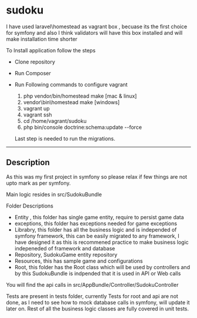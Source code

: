 sudoku
======

I have used laravel\homestead as vagrant box , becuase its the first choice for symfony and also I think validators will have this box installed and will make installation time shorter

To Install application follow the steps

- Clone repository
- Run Composer
- Run Following commands to configure vagrant
    1. php vendor/bin/homestead make [mac & linux]
    2. vendor\\bin\\homestead make [windows]
    3. vagrant up
    4. vagrant ssh
    5. cd  /home/vagrant/sudoku
    6. php bin/console doctrine:schema:update --force 
    
    Last step is needed to run the migrations.
    
    
 -------------------------------
    
Description
-
As this was my first project in symfony so please relax if few things are not upto mark as per symfony.

Main logic resides in src/SudokuBundle

Folder Descriptions

- Entity , this folder has single game entity, require to persist game data
- exceptions, this folder has exceptions needed for game exceptions
- Librabry, this folder has all the business logic and is independed of symfony framework, this can be easily migrated to any framework, I have designed it as this is recommened practice to make business logic indepeneded of framework and database
- Repository, SudokuGame entity repository
- Resources, this has sample game and configurations
- Root, this folder has the Root class which will be used by controllers and by this SudokuBundle is indpended that it is used in API or Web calls


You will find the api calls in src/AppBundle/Controller/SudokuController


Tests are present in tests folder, currently Tests for root and api are not done, as I need to see how to mock database calls in symfony, will update it later on. Rest of all the business logic classes are fully covered in unit tests.



    
        
        
